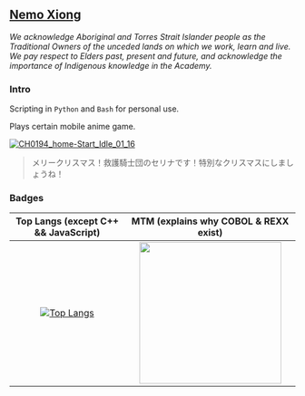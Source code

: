 <!--### Hi there 👋

**xiongnemo/xiongnemo** is a ✨ _special_ ✨ repository because its `README.md` (this file) appears on your GitHub profile.

Here are some ideas to get you started:

- 🔭 I’m currently working on ...
- 🌱 I’m currently learning ...
- 👯 I’m looking to collaborate on ...
- 🤔 I’m looking for help with ...
- 💬 Ask me about ...
- 📫 How to reach me: ...
- 😄 Pronouns: ...
- ⚡ Fun fact: ...
-->

## [Nemo Xiong](https://github.com/xiongnemo)

*We acknowledge Aboriginal and Torres Strait Islander people as the Traditional Owners of the unceded lands on which we work, learn and live. We pay respect to Elders past, present and future, and acknowledge the importance of Indigenous knowledge in the Academy.*

### Intro

Scripting in `Python` and `Bash` for personal use.

Plays certain mobile anime game.

[![CH0194_home-Start_Idle_01_16](https://user-images.githubusercontent.com/38759782/233515332-690d1e28-61c6-40e6-ad4f-328528e09a45.png)](https://bluearchive.fandom.com/wiki/Sumi_Serina_(Christmas_ver.))

> メリークリスマス！救護騎士団のセリナです！特別なクリスマスにしましょうね！

### Badges

|Top Langs (except C++ && JavaScript)|MTM (explains why COBOL & REXX exist)|
| :-: | :-: |
|[![Top Langs](https://github-readme-stats-git-masterrstaa-rickstaa.vercel.app/api/top-langs/?username=xiongnemo&langs_count=20&layout=compact&hide=c%2B%2B,html,css,javascript)](https://github.com/xiongnemo/)|[<img src="https://images.youracclaim.com/images/0f804e77-5da0-40b2-b343-f6ea58c48f9d/MTM_Level_3.png" width="250" height="250" />](https://www.youracclaim.com/badges/54e69a9b-d4f6-43b3-be45-eb9d94bc6673)|


